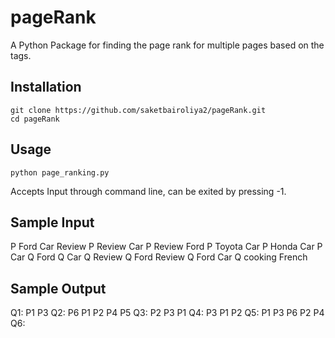 # pageRank
A Python Package for finding the page rank for multiple pages based on the tags.

## Installation

```
git clone https://github.com/saketbairoliya2/pageRank.git
cd pageRank
```

## Usage
```
python page_ranking.py
```
Accepts Input through command line, can be exited by pressing -1.

## Sample Input

P Ford Car Review
P Review Car
P Review Ford
P Toyota Car
P Honda Car
P Car
Q Ford
Q Car
Q Review
Q Ford Review
Q Ford Car
Q cooking French

## Sample Output 

Q1: P1 P3
Q2: P6 P1 P2 P4 P5
Q3: P2 P3 P1
Q4: P3 P1 P2
Q5: P1 P3 P6 P2 P4
Q6:


